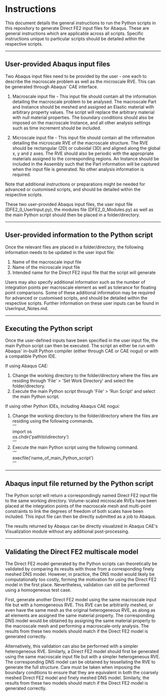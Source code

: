 # Instructions 

This document details the general instructions to run the Python scripts in this repository to generate Direct FE2 input files for Abaqus. These are general instructions which are applicable across all scripts. Specific instructions unique to particular scripts should be detailed within the respective scripts. 

-----
User-provided Abaqus input files
-----
Two Abaqus input files need to be provided by the user - one each to describe the macroscale problem as well as the microscale RVE. This can be generated through Abaqus' CAE interface. 

1) Macroscale input file - This input file should contain all the information detailing the macroscale problem to be analysed. The macroscale Part and Instance should be meshed and assigned an Elastic material with arbitrary property values. The script will replace the arbitrary material with null material properties. The boundary conditions should also be imposed on the macroscale Instance, and all other analysis settings such as time increment should be included. 

2) Microscale input file - This input file should contain all the information detailing the microscale RVE of the macroscale structure. The RVE should be rectangular (2D) or cuboidal (3D) and aligned along the global x, y and z axes. The RVE should also be periodic with the appropriate materials assigned to the corresponding regions. An Instance should be included in the Assembly such that the Part information will be captured when the input file is generated. No other analysis information is required.

Note that additional instructions or preparations might be needed for advanced or customised scripts, and should be detailed within the respective scripts. 

These two user-provided Abaqus input files, the user input file (DFE2_0_UserInput.py), the modules file (DFE2_0_Modules.py) as well as the main Python script should then be placed in a folder/directory. 

-----
User-provided information to the Python script
-----
Once the relevant files are placed in a folder/directory, the following information needs to be updated in the user input file:
1) Name of the macroscale input file
2) Name of the microscale input file
3) Intended name for the Direct FE2 input file that the script will generate

Users may also specify additional information such as the number of integration points per macroscale element as well as tolerance for floating point comparisons. Some of these additional information may be required for advanced or customised scripts, and should be detailed within the respective scripts. Further information on these user inputs can be found in UserInput_Notes.md. 

-----
Executing the Python script
-----
Once the user-defined inputs have been specified in the user input file, the main Python script can then be executed. The script an either be run with Abaqus' in-built Python compiler (either through CAE or CAE nogui) or with a compatible Python IDE. 

If using Abaqus CAE:
1) Change the working directory to the folder/directory where the files are residing through 'File' > 'Set Work Directory' and select the folder/directory.
2) Execute the main Python script through 'File' > 'Run Script' and select the main Python script.

If using other Python IDEs, including Abaqus CAE nogui:
1) Change the working directory to the folder/directory where the files are residing using the following commands.   
   '''   
   import os   
   os.chdir('path\to\directory')   
   '''   
2) Execute the main Python script using the following command.   
   '''   
   execfile('name_of_main_Python_script')   
   '''   

-----
Abaqus input file returned by the Python script
-----
The Python script will return a correspondingly named Direct FE2 input file to the same working directory. Volume-scaled microscale RVEs have been placed at the integration points of the macroscale mesh and multi-point constraints to link the degrees of freedom of both scales have been included. This input file can then be directly submitted as a job to Abaqus. 

The results returned by Abaqus can be directly visualized in Abaqus CAE's Visualization module without any additional post-processing. 

-----
Validating the Direct FE2 multiscale model
-----
The Direct FE2 model generated by the Python scripts can theoretically be validated by comparing its results with those from a corresponding finely meshed DNS model. However, in practice, the DNS model would likely be computationally too costly, forming the motivation for using the Direct FE2 model in the first place. Nevertheless, validation can still be performed using a homogeneous test case.

First, generate another Direct FE2 model using the same macroscale input file but with a homogeneous RVE. This RVE can be arbitrarily meshed, or even have the same mesh as the original heterogeneous RVE, as along as all elements are assigned the same material property. The corresponding DNS model would be obtained by assigning the same material property to the macroscale mesh and performing a macroscale-only analysis. The results from these two models should match if the Direct FE2 model is generated correctly. 

Alternatively, this validation can also be performed with a simpler heterogeneous RVE. Similarly, a Direct FE2 model should first be generated using the same macroscale input file but with a simpler heterogeneous RVE. The corresponding DNS model can be obtained by tessellating the RVE to generate the full structure. Care must be taken when imposing the boundary conditions to ensure that they are equivalent in both the coarsely meshed Direct FE2 model and finely meshed DNS model. Similarly, the results from these two models should match if the Direct FE2 model is generated correctly.
